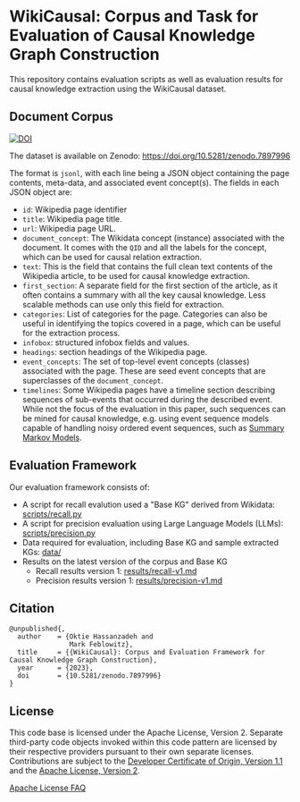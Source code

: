 # WikiCausal: Corpus and Task for Evaluation of Causal Knowledge Graph Construction

This repository contains evaluation scripts as well as evaluation results for causal knowledge extraction using the WikiCausal dataset.

## Document Corpus

[![DOI](https://zenodo.org/badge/DOI/10.5281/zenodo.7897996.svg)](https://doi.org/10.5281/zenodo.7897996)

The dataset is available on Zenodo: https://doi.org/10.5281/zenodo.7897996

The format is `jsonl`, with each line being a JSON object containing the page contents, meta-data, and associated event concept(s). The fields in each JSON object are:
- `id`: Wikipedia page identifier
- `title`: Wikipedia page title.
- `url`: Wikipedia page URL.
- `document_concept`: The Wikidata concept (instance) associated with the document. It comes with the `QID` and all the labels for the concept, which can be used for causal relation extraction.
- `text`: This is the field that contains the full clean text contents of the Wikipedia article, to be used for causal knowledge extraction.
- `first_section`: A separate field for the first section of the article, as it often contains a summary with all the key causal knowledge. Less scalable methods can use only this field for extraction.
- `categories`: List of categories for the page. Categories can also be useful in identifying the topics covered in a page, which can be useful for the extraction process.
- `infobox`: structured infobox fields and values.
- `headings`: section headings of the Wikipedia page.
- `event_concepts`: The set of top-level event concepts (classes) associated with the page. These are seed event concepts that are superclasses of the `document_concept`.
- `timelines`: Some Wikipedia pages have a timeline section describing sequences of sub-events that occurred during the described event. While not the focus of the evaluation in this paper, such sequences can be mined for causal knowledge, e.g. using event sequence models capable of handling noisy ordered event sequences, such as [Summary Markov Models](https://www.ijcai.org/proceedings/2022/0670.pdf).

## Evaluation Framework

Our evaluation framework consists of:
- A script for recall evalution used a "Base KG" derived from Wikidata: [scripts/recall.py](scripts/recall.py)
- A script for precision evaluation using Large Language Models (LLMs): [scripts/precision.py](scripts/precision.py)
- Data required for evaluation, including Base KG and sample extracted KGs: [data/](data/)
- Results on the latest version of the corpus and Base KG
  - Recall results version 1: [results/recall-v1.md](results/recall-v1.md)
  - Precision results version 1: [results/precision-v1.md](results/precision-v1.md)

## Citation

```
@unpublished{,
  author    = {Oktie Hassanzadeh and
               Mark Feblowitz},
  title     = {{WikiCausal}: Corpus and Evaluation Framework for Causal Knowledge Graph Construction},
  year      = {2023},
  doi       = {10.5281/zenodo.7897996}
}
```

## License

This code base is licensed under the Apache License, Version 2. Separate third-party code objects invoked within this code pattern are licensed by their respective providers pursuant to their own separate licenses. Contributions are subject to the [Developer Certificate of Origin, Version 1.1](https://developercertificate.org/) and the [Apache License, Version 2](https://www.apache.org/licenses/LICENSE-2.0.txt).

[Apache License FAQ](https://www.apache.org/foundation/license-faq.html#WhatDoesItMEAN)